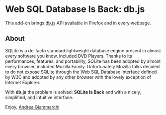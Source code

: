 Web SQL Database Is Back: db.js
===============================

This add-on brings [db.js](https://github.com/WebReflection/Database) API available in Firefox and in every webpage.


About
-----

SQLite is a de-facto standard lightweight database engine present in almost every software you know, included DVD Players.
Thanks to its performances, features, and portability, SQLite has been adopted by almost every browser, included Mozilla Family.
Unfortunately Mozilla folks decided to do not expose SQLite through the Web SQL Database interface defined by W3C and adopted by any other browser with the lovely exception of Internet Explorer.

With **db.js** the problem is solved: **SQLite Is Back** and with a nicely, simplified, and intuitive interface.

Enjoy, [Andrea Giammarchi](http://webreflection.blogspot.com/)